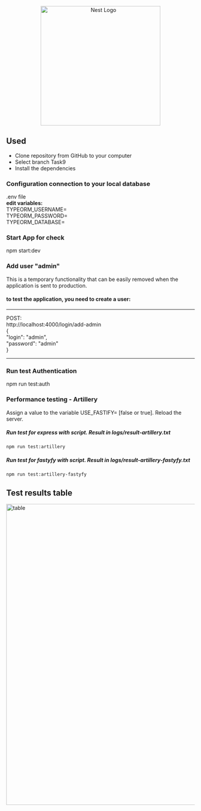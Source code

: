<p style="text-align: center">
<img src="https://nestjs.com/img/logo_text.svg" width="320" alt="Nest Logo" />
</p>

## Used
* Clone repository from GitHub to your computer
* Select branch Task9
* Install the dependencies
### Configuration connection to your local database
.env file<br>
<strong>edit variables:</strong><br>
TYPEORM_USERNAME=<br>
TYPEORM_PASSWORD=<br>
TYPEORM_DATABASE=<br>
### Start App for check
npm start:dev
### Add user "admin"
This is a temporary functionality that can be easily removed when the application is sent to production.
#### to test the application, you need to create a user:
***
POST:
<br>http://localhost:4000/login/add-admin<br>
{<br>
"login": "admin",<br>
"password": "admin"<br>
}
****
### Run test Authentication
npm run test:auth

### Performance testing - Artillery
Assign a value to the variable USE_FASTIFY= [false or true].
Reload the server.
##### Run test for <strong>express</strong> with script. Result in logs/result-artillery.txt
```
npm run test:artillery
```
##### Run test for <strong>fastyfy</strong> with script. Result in logs/result-artillery-fastyfy.txt
```
npm run test:artillery-fastyfy
```
## Test results table
<p>
<img src="https://github.com/Kutsak-Nataly/NestJs-Task9/tree/task9/logs/table.png" width="727" height="806" alt="table" />
</p>


